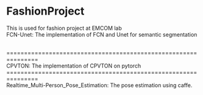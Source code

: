 # FashionProject
This is used for fashion project at EMCOM lab
<br>FCN-Unet: The implementation of FCN and Unet for semantic segmentation

<br>===============================================================
<br>CPVTON: The implementation of CPVTON on pytorch
<br>===============================================================
<br>Realtime_Multi-Person_Pose_Estimation: The pose estimation using caffe. 
